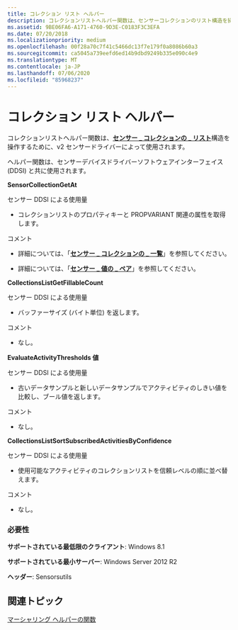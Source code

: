 ```yaml
---
title: コレクション リスト ヘルパー
description: コレクションリストヘルパー関数は、センサーコレクションのリスト構造を操作するために、v2 センサードライバーによって使用され \_ \_ ます。
ms.assetid: 9BE06FA6-A171-4760-9D3E-C0183F3C3EFA
ms.date: 07/20/2018
ms.localizationpriority: medium
ms.openlocfilehash: 00f28a70c7f41c5466dc13f7e179f0a8086b60a3
ms.sourcegitcommit: ca5045a739eefd6ed14b9dbd9249b335e090c4e9
ms.translationtype: MT
ms.contentlocale: ja-JP
ms.lasthandoff: 07/06/2020
ms.locfileid: "85968237"
---
```

# <a name="collection-list-helpers"></a>コレクション リスト ヘルパー


コレクションリストヘルパー関数は、[**センサー \_ コレクションの \_ リスト**](https://docs.microsoft.com/windows-hardware/drivers/ddi/sensorsdef/ns-sensorsdef-sensor_collection_list)構造を操作するために、v2 センサードライバーによって使用されます。

ヘルパー関数は、センサーデバイスドライバーソフトウェアインターフェイス (DDSI) と共に使用されます。

**SensorCollectionGetAt**

センサー DDSI による使用量

-   コレクションリストのプロパティキーと PROPVARIANT 関連の属性を取得します。

コメント

-   詳細については、「[**センサー \_ コレクションの \_ 一覧**](https://docs.microsoft.com/windows-hardware/drivers/ddi/sensorsdef/ns-sensorsdef-sensor_collection_list)」を参照してください。

-   詳細については、「[**センサー \_ 値の \_ ペア**](https://docs.microsoft.com/windows-hardware/drivers/ddi/sensorsdef/ns-sensorsdef-sensor_value_pair)」を参照してください。

**CollectionsListGetFillableCount**

センサー DDSI による使用量

-   バッファーサイズ (バイト単位) を返します。

コメント

-   なし。

**EvaluateActivityThresholds 値**

センサー DDSI による使用量

-   古いデータサンプルと新しいデータサンプルでアクティビティのしきい値を比較し、ブール値を返します。

コメント

-   なし。

**CollectionsListSortSubscribedActivitiesByConfidence**

センサー DDSI による使用量

-   使用可能なアクティビティのコレクションリストを信頼レベルの順に並べ替えます。

コメント

-   なし。

### <a name="span-idrequirementsspanspan-idrequirementsspanspan-idrequirementsspanrequirements"></a><span id="Requirements"></span><span id="requirements"></span><span id="REQUIREMENTS"></span>必要性

**サポートされている最低限のクライアント**: Windows 8.1

**サポートされている最小サーバー**: Windows Server 2012 R2

**ヘッダー**: Sensorsutils


 

## <a name="related-topics"></a>関連トピック


[マーシャリング ヘルパーの関数](marshalling-helper-functions.md)

 

 






